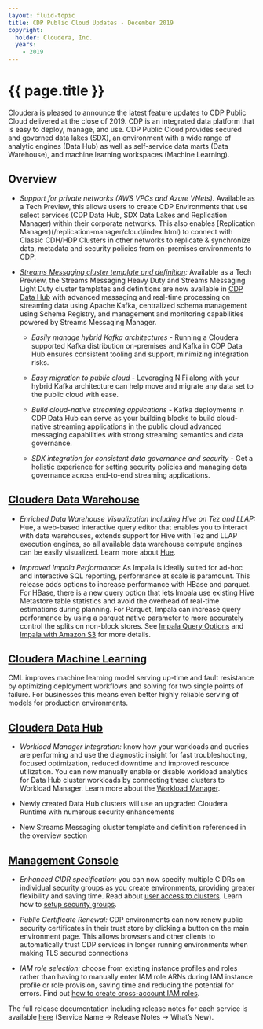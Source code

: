 ```yaml
---
layout: fluid-topic
title: CDP Public Cloud Updates - December 2019
copyright:
  holder: Cloudera, Inc.
  years:
    - 2019
---
```

# {{ page.title }}

Cloudera is pleased to announce the latest feature updates to CDP Public
Cloud delivered at the close of 2019. CDP is an integrated data platform
that is easy to deploy, manage, and use. CDP Public Cloud provides
secured and governed data lakes (SDX), an environment with a wide range
of analytic engines (Data Hub) as well as self-service data marts (Data
Warehouse), and machine learning workspaces (Machine Learning).

## Overview

* *Support for private networks (AWS VPCs and Azure VNets).*  Available as
  a Tech Preview, this allows users to create CDP Environments that use
  select services (CDP Data Hub, SDX Data Lakes and Replication Manager)
  within their corporate networks.  This also enables
  [Replication Manager)(/replication-manager/cloud/index.html)
  to connect with Classic CDH/HDP Clusters in other networks to replicate
  & synchronize data, metadata and security policies from on-premises
  environments to CDP.

* *[Streams Messaging cluster template and definition](https://blog.cloudera.com/adding-nifi-and-kafka-to-cloudera-data-platform/):*  Available as a
  Tech Preview, the Streams Messaging Heavy Duty and Streams Messaging
  Light Duty cluster templates and definitions are now available in
  [CDP Data Hub](/data-hub/cloud/release-notes/topics/dh-whats-new-04.html)
  with advanced messaging and real-time processing on streaming
  data using Apache Kafka, centralized schema management using Schema
  Registry, and management and monitoring capabilities powered by Streams
  Messaging Manager.

  * *Easily manage hybrid Kafka architectures* - Running a Cloudera
    supported Kafka distribution on-premises and Kafka in CDP Data Hub
    ensures consistent tooling and support, minimizing integration risks.
  
  * *Easy migration to public cloud* - Leveraging NiFi along with your
    hybrid Kafka architecture can help move and migrate any data set to the
    public cloud with ease.
  
  * *Build cloud-native streaming applications* - Kafka deployments in CDP
    Data Hub can serve as your building blocks to build cloud-native
    streaming applications in the public cloud advanced messaging
    capabilities with strong streaming semantics and data governance.

  * *SDX integration for consistent data governance and security* - Get a
    holistic experience for setting security policies and managing data
    governance across end-to-end streaming applications.

## [Cloudera Data Warehouse](/data-warehouse/cloud/release-notes/topics/dw-whats-new.html)

* *Enriched Data Warehouse Visualization Including Hive on Tez and LLAP:*
  Hue, a web-based interactive query editor that enables you to interact
  with data warehouses, extends support for Hive with Tez and LLAP
  execution engines, so all available data warehouse compute engines can
  be easily visualized. Learn more about
  [Hue](/runtime/7.0.2/using-hue/topics/hue-using.html).

* *Improved Impala Performance:* As Impala is ideally suited for ad-hoc
  and interactive SQL reporting, performance at scale is paramount. This
  release adds options to increase performance with HBase and parquet. For
  HBase, there is a new query option that lets Impala use existing Hive
  Metastore table statistics and avoid the overhead of real-time
  estimations during planning. For Parquet, Impala can increase query
  performance by using a parquet native parameter to more accurately
  control the splits on non-block stores. See
  [Impala Query Options](/runtime/7.0.2/impala-sql-reference/topics/impala-query-options.html#query_options__disable_hbase_num_rows_estimate)
  and
  [Impala with Amazon S3](/runtime/7.0.2/impala-reference/topics/impala-s3.html)
  for more details.

## [Cloudera Machine Learning](/machine-learning/cloud/release-notes/topics/ml-whats-new.html)

CML improves machine learning model serving up-time and fault resistance
by optimizing deployment workflows and solving for two single points of
failure. For businesses this means even better highly reliable serving
of models for production environments.

## [Cloudera Data Hub](/data-hub/cloud/release-notes/topics/dh-whats-new-04.html)

* *Workload Manager Integration:* know how your workloads and queries are
  performing and use the diagnostic insight for fast troubleshooting,
  focused optimization, reduced downtime and improved resource
  utilization. You can now manually enable or disable workload analytics
  for Data Hub cluster workloads by connecting these clusters to Workload
  Manager. Learn more about the
  [Workload Manager](/workload-manager/cloud/index.html).

* Newly created Data Hub clusters will use an upgraded Cloudera Runtime
  with numerous security enhancements

* New Streams Messaging cluster template and definition referenced in
  the overview section

## [Management Console](/management-console/cloud/release-notes/topics/mc-whats-new-04.html)

* *Enhanced CIDR specification:* you can now specify multiple CIDRs on
  individual security groups as you create environments, providing greater
  flexibility and saving time. Read about
  [user access to clusters](/management-console/cloud/security-overview/topics/mc-access-to-clusters.html).
  Learn how to
  [setup security groups](/management-console/cloud/security-overview/topics/mc-access-to-clusters.html).

* *Public Certificate Renewal:* CDP environments can now renew public
  security certificates in their trust store by clicking a button on the
  main environment page.  This allows browsers and other clients to
  automatically trust CDP services in longer running environments when
  making TLS secured connections

* *IAM role selection:* choose from existing instance profiles and roles
  rather than having to manually enter IAM role ARNs during IAM instance
  profile or role provision, saving time and reducing the potential for
  errors. Find out
  [how to create cross-account IAM roles](/management-console/cloud/credentials-aws/topics/mc-create-credentialrole.html).

The full release documentation including release notes for each service
is available
[here](/cdp/cloud/index.html)
(Service Name → Release Notes → What’s New).
